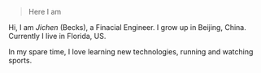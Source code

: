 
> Here I am


Hi, I am *Jichen* (Becks), a Finacial Engineer. I grow up in Beijing, China. Currently I live in Florida, US.  

In my spare time, I love learning new technologies, running and watching sports. 
